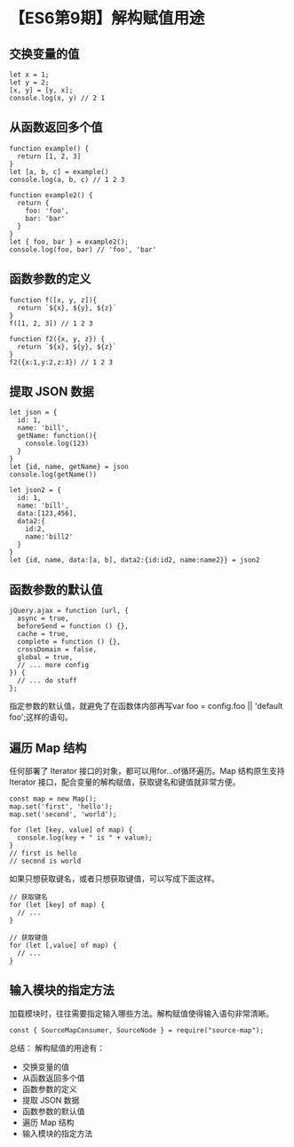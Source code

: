 # 【ES6第9期】解构赋值用途
## 交换变量的值
```
let x = 1;
let y = 2;
[x, y] = [y, x];
console.log(x, y) // 2 1
```
## 从函数返回多个值
```
function example() {
  return [1, 2, 3]
}
let [a, b, c] = example()
console.log(a, b, c) // 1 2 3

function example2() {
  return {
    foo: 'foo',
    bar: 'bar'
  }
}
let { foo, bar } = example2();
console.log(foo, bar) // 'foo', 'bar'
```
## 函数参数的定义
```
function f([x, y, z]){
  return `${x}, ${y}, ${z}`
}
f([1, 2, 3]) // 1 2 3

function f2({x, y, z}) {
  return `${x}, ${y}, ${z}`
}
f2({x:1,y:2,z:3}) // 1 2 3
```
## 提取 JSON 数据
```
let json = {
  id: 1,
  name: 'bill',
  getName: function(){
    console.log(123)
  }
}
let {id, name, getName} = json
console.log(getName())

let json2 = {
  id: 1,
  name: 'bill',
  data:[123,456],
  data2:{
    id:2,
    name:'bill2'
  }
}
let {id, name, data:[a, b], data2:{id:id2, name:name2}} = json2
```
## 函数参数的默认值
```
jQuery.ajax = function (url, {
  async = true,
  beforeSend = function () {},
  cache = true,
  complete = function () {},
  crossDomain = false,
  global = true,
  // ... more config
}) {
  // ... do stuff
};
```
指定参数的默认值，就避免了在函数体内部再写var foo = config.foo || 'default foo';这样的语句。
## 遍历 Map 结构
任何部署了 Iterator 接口的对象，都可以用for...of循环遍历。Map 结构原生支持 Iterator 接口，配合变量的解构赋值，获取键名和键值就非常方便。
```
const map = new Map();
map.set('first', 'hello');
map.set('second', 'world');

for (let [key, value] of map) {
  console.log(key + " is " + value);
}
// first is hello
// second is world
```
如果只想获取键名，或者只想获取键值，可以写成下面这样。
```
// 获取键名
for (let [key] of map) {
  // ...
}

// 获取键值
for (let [,value] of map) {
  // ...
}
```
## 输入模块的指定方法
加载模块时，往往需要指定输入哪些方法。解构赋值使得输入语句非常清晰。
```
const { SourceMapConsumer, SourceNode } = require("source-map");
```
总结：
解构赋值的用途有：
- 交换变量的值
- 从函数返回多个值
- 函数参数的定义
- 提取 JSON 数据
- 函数参数的默认值
- 遍历 Map 结构
- 输入模块的指定方法